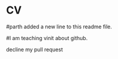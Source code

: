 # CV

#parth added a new line to this readme file.

#I am teaching vinit about github.


decline my pull request